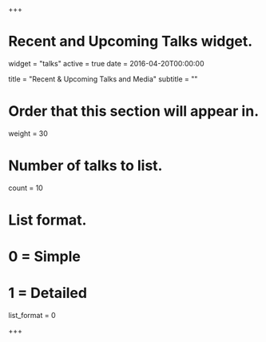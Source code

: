 +++
# Recent and Upcoming Talks widget.
widget = "talks"
active = true
date = 2016-04-20T00:00:00

title = "Recent & Upcoming Talks and Media"
subtitle = ""

# Order that this section will appear in.
weight = 30

# Number of talks to list.
count = 10

# List format.
#   0 = Simple
#   1 = Detailed
list_format = 0

+++

